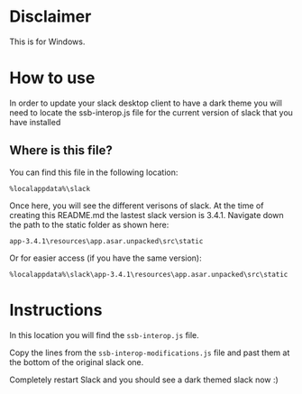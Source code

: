 # Disclaimer

This is for Windows.

# How to use

In order to update your slack desktop client to have a dark theme you will need to locate the ssb-interop.js file for the current version of slack that you have installed

## Where is this file?

You can find this file in the following location:

```
%localappdata%\slack
```

Once here, you will see the different verisons of slack. At the time of creating this README.md the lastest slack version is 3.4.1. Navigate down the path to the static folder as shown here:

```
app-3.4.1\resources\app.asar.unpacked\src\static
```

Or for easier access (if you have the same version):

```
%localappdata%\slack\app-3.4.1\resources\app.asar.unpacked\src\static
```

# Instructions

In this location you will find the `ssb-interop.js` file.

Copy the lines from the `ssb-interop-modifications.js` file and past them at the bottom of the original slack one.

Completely restart Slack and you should see a dark themed slack now :)

